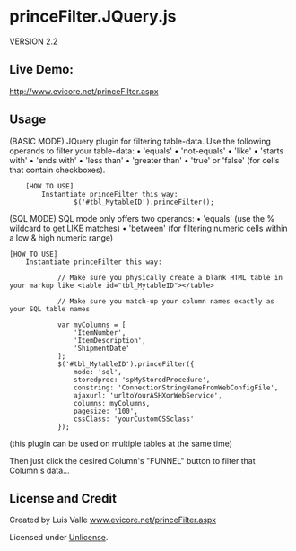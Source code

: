 princeFilter.JQuery.js
======================

VERSION 2.2
    
Live Demo:
-------
http://www.evicore.net/princeFilter.aspx

Usage
-----

(BASIC MODE)
JQuery plugin for filtering table-data. Use the following operands to filter your table-data:
        • 'equals'
        • 'not-equals'
        • 'like'
        • 'starts with'
        • 'ends with'
        • 'less than'
        • 'greater than'
        • 'true' or 'false' (for cells that contain checkboxes).
        
        [HOW TO USE]
	        Instantiate princeFilter this way:
	                $('#tbl_MytableID').princeFilter();
                        
(SQL MODE)
SQL mode only offers two operands:
	• 'equals' (use the % wildcard to get LIKE matches)
	• 'between' (for filtering numeric cells within a low & high numeric range)

	[HOW TO USE]
		Instantiate princeFilter this way:
		
		        // Make sure you physically create a blank HTML table in your markup like <table id="tbl_MytableID"></table>
		
		        // Make sure you match-up your column names exactly as your SQL table names
		
		        var myColumns = [
		            'ItemNumber',
		            'ItemDescription',
		            'ShipmentDate'
		        ];
		        $('#tbl_MytableID').princeFilter({
		            mode: 'sql',
		            storedproc: 'spMyStoredProcedure',
		            constring: 'ConnectionStringNameFromWebConfigFile',
		            ajaxurl: 'urltoYourASHXorWebService',
		            columns: myColumns,
		            pagesize: '100',
		            cssClass: 'yourCustomCSSclass'
		        });
		




(this plugin can be used on multiple tables at the same time)




Then just click the desired Column's "FUNNEL" button to filter that Column's data...

License and Credit
---

Created by Luis Valle
www.evicore.net/princeFilter.aspx

Licensed under [Unlicense](http://unlicense.org/).
